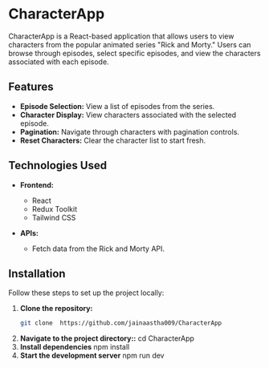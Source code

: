 # CharacterApp

CharacterApp is a React-based application that allows users to view characters from the popular animated series "Rick and Morty." Users can browse through episodes, select specific episodes, and view the characters associated with each episode.

## Features

- **Episode Selection:** View a list of episodes from the series.
- **Character Display:** View characters associated with the selected episode.
- **Pagination:** Navigate through characters with pagination controls.
- **Reset Characters:** Clear the character list to start fresh.

## Technologies Used

- **Frontend:**
  - React
  - Redux Toolkit
  - Tailwind CSS

- **APIs:**
  - Fetch data from the Rick and Morty API.

## Installation

Follow these steps to set up the project locally:

1. **Clone the repository:**
   ```bash
   git clone  https://github.com/jainaastha009/CharacterApp

2. **Navigate to the project directory::**
    cd CharacterApp
 3. **Install dependencies**
 npm install
 4. **Start the development server**
 npm run dev

